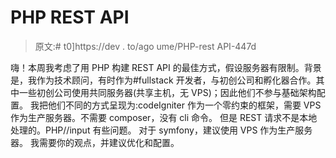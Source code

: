 # PHP REST API

> 原文:# t0]https://dev . to/ago ume/PHP-rest API-447d

嗨！本周我考虑了用 PHP 构建 REST API 的最佳方式，假设服务器有限制。背景是，我作为技术顾问，有时作为#fullstack 开发者，与初创公司和孵化器合作。其中一些初创公司使用共同服务器(共享主机，无 VPS)；因此他们不参与基础架构配置。
我把他们不同的方式呈现为:codeIgniter 作为一个零约束的框架，需要 VPS 作为生产服务器。不需要 composer，没有 cli 命令。
但是 REST 请求不是本地处理的。PHP//input 有些问题。
对于 symfony，建议使用 VPS 作为生产服务器。
我需要你的观点，并建议优化和配置。